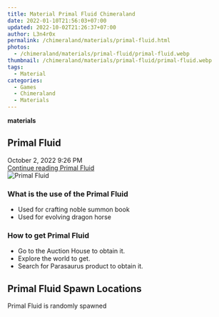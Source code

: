 ```yaml
---
title: Material Primal Fluid Chimeraland
date: 2022-01-10T21:56:03+07:00
updated: 2022-10-02T21:26:37+07:00
author: L3n4r0x
permalink: /chimeraland/materials/primal-fluid.html
photos:
  - /chimeraland/materials/primal-fluid/primal-fluid.webp
thumbnail: /chimeraland/materials/primal-fluid/primal-fluid.webp
tags:
  - Material
categories:
  - Games
  - Chimeraland
  - Materials
---
```


<section id="bootstrap-wrapper">
  <link
    rel="stylesheet"
    href="https://rawcdn.githack.com/dimaslanjaka/Web-Manajemen/bb6505ea081a75a7c845f65fb9d939276931c82f/css/bootstrap-4.5-wrapper.css"
  />
  <div
    class="row g-0 border rounded overflow-hidden flex-md-row mb-4 shadow-sm position-relative bg-light text-dark"
  >
    <div class="col p-4 d-flex flex-column position-static">
      <strong class="d-inline-block mb-2 text-success">materials</strong>
      <h2 class="mb-0">Primal Fluid</h2>
      <div class="mb-1 text-muted">October 2, 2022 9:26 PM</div>
      <a
        href="/chimeraland/materials/primal-fluid.html"
        class="stretched-link d-none"
        >Continue reading Primal Fluid</a
      >
    </div>
    <div class="col-auto d-none d-lg-block">
      <img
        src="/chimeraland/materials/primal-fluid/primal-fluid.webp"
        alt="Primal Fluid"
      />
    </div>
  </div>
  <div class="row bg-light text-dark">
    <div class="col-lg-6 col-12 mb-2">
      <div class="card">
        <div class="card-body">
          <h3 class="card-title">What is the use of the Primal Fluid</h3>
          <div class="card-text">
            <ul>
              <li>Used for crafting noble summon book</li>
              <li>Used for evolving dragon horse</li>
            </ul>
          </div>
        </div>
      </div>
    </div>
    <div class="col-lg-6 col-12 mb-2">
      <div class="card">
        <div class="card-body">
          <h3 class="card-title">How to get Primal Fluid</h3>
          <div class="card-text">
            <ul>
              <li>Go to the Auction House to obtain it.</li>
              <li>Explore the world to get.</li>
              <li>Search for Parasaurus product to obtain it.</li>
            </ul>
          </div>
        </div>
      </div>
    </div>
    <div class="col-12 mb-2">
      <h2>Primal Fluid Spawn Locations</h2>
      <p>Primal Fluid is randomly spawned</p>
    </div>
  </div>
</section>